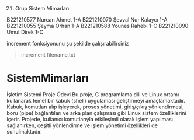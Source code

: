 21. Grup Sistem Mimarları

B221210577 Nurcan Ahmet 1-A
B221210070 Şevval Nur Kalaycı 1-A
B221210055 Şeyma Orhan 1-A
B221210588 Younes Rahebi 1-C
B221210090 Umut Direk 1-C

increment fonksiyonunu şu şekilde çalışırabilirsiniz
> increment filename.txt

# SistemMimarları
İşletim Sistemi Proje Ödevi
Bu proje, C programlama dili ve Linux ortamı kullanarak temel bir kabuk (shell) uygulaması geliştirmeyi amaçlamaktadır. Kabuk, komutları alıp işleyerek, proses yönetimi, giriş/çıkış yönlendirmesi, boru (pipe) bağlantıları ve arka plan çalışması gibi Linux sistem özelliklerini içerir. Projede, kullanıcı komutlarıyla etkileşimli olarak işlem yapılması sağlanırken, çeşitli yönlendirme ve işlem yönetimi özellikleri de sunulmaktadır.


